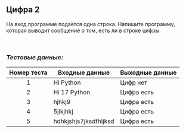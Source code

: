## Цифра 2

На вход программе подаётся одна строка. Напишите программу, которая выводит сообщение о том, есть ли в строке цифры.

<br>

### *Тестовые данные:*

| Номер теста | Входные данные        | Выходные данные |
|:-----------:|-----------------------|-----------------|
|      1      | Hi Python             | Цифр нет        |
|      2      | Hi 17 Python          | Цифра есть      |
|      3      | hjhkj9                | Цифра есть      |
|      4      | 5jlkjhkj              | Цифра есть      |
|      5      | hdhkjshjs7jksdfhljksd | Цифра есть      |